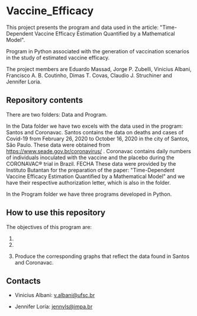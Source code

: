 # Vaccine_Efficacy
This project presents the program and data used in the article: "Time-Dependent Vaccine Efficacy Estimation Quantified by a Mathematical Model".

Program in Python associated with the generation of vaccination scenarios in the study of estimated vaccine efficacy.

The project members are Eduardo Massad, Jorge P. Zubelli, Vinicius Albani, Francisco A. B. Coutinho, Dimas T. Covas, Claudio J. Struchiner and Jennifer Loria.

## Repository contents
There are two folders: Data and Program. 

In the Data folder we have two excels with the data used in the program: Santos and Coronavac. Santos contains the data on deaths and cases of Covid-19 from February 26, 2020 to October 16, 2020 in the city of Santos, São Paulo. These data were obtained from https://www.seade.gov.br/coronavirus/ . Coronavac contains daily numbers of individuals inoculated with the vaccine and the placebo during the CORONAVAC® trial in Brazil. FECHA These data were provided by the Instituto Butantan for the preparation of the paper: "Time-Dependent Vaccine Efficacy Estimation Quantified by a Mathematical Model" and we have their respective authorization letter, which is also in the folder.

In the Program folder we have three programs developed in Python.


## How to use this repository

The objectives of this program are:

1.

2.

3. Produce the corresponding graphs that reflect the data found in Santos and Coronavac.

## Contacts

* Vinicius Albani: v.albani@ufsc.br

* Jennifer Loría: jennyls@impa.br
